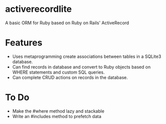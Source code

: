 # activerecordlite

A basic ORM for Ruby based on Ruby on Rails' ActiveRecord

# Features

* Uses metaprogramming create associations between tables in a SQLite3 database.
* Can find records in database and convert to Ruby objects based on WHERE statements and custom SQL queries.
* Can complete CRUD actions on records in the database.

# To Do
* Make the #where method lazy and stackable
* Write an #includes method to prefetch data
